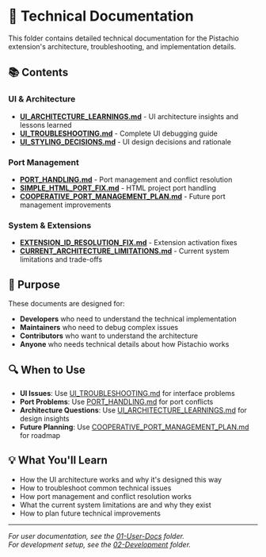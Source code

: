 # 🔧 Technical Documentation

This folder contains detailed technical documentation for the Pistachio extension's architecture, troubleshooting, and implementation details.

## 📚 Contents

### **UI & Architecture**
- **[UI_ARCHITECTURE_LEARNINGS.md](./UI_ARCHITECTURE_LEARNINGS.md)** - UI architecture insights and lessons learned
- **[UI_TROUBLESHOOTING.md](./UI_TROUBLESHOOTING.md)** - Complete UI debugging guide
- **[UI_STYLING_DECISIONS.md](./UI_STYLING_DECISIONS.md)** - UI design decisions and rationale

### **Port Management**
- **[PORT_HANDLING.md](./PORT_HANDLING.md)** - Port management and conflict resolution
- **[SIMPLE_HTML_PORT_FIX.md](./SIMPLE_HTML_PORT_FIX.md)** - HTML project port handling
- **[COOPERATIVE_PORT_MANAGEMENT_PLAN.md](./COOPERATIVE_PORT_MANAGEMENT_PLAN.md)** - Future port management improvements

### **System & Extensions**
- **[EXTENSION_ID_RESOLUTION_FIX.md](./EXTENSION_ID_RESOLUTION_FIX.md)** - Extension activation fixes
- **[CURRENT_ARCHITECTURE_LIMITATIONS.md](./CURRENT_ARCHITECTURE_LIMITATIONS.md)** - Current system limitations and trade-offs

## 🎯 Purpose

These documents are designed for:
- **Developers** who need to understand the technical implementation
- **Maintainers** who need to debug complex issues
- **Contributors** who want to understand the architecture
- **Anyone** who needs technical details about how Pistachio works

## 🔍 When to Use

- **UI Issues**: Use [UI_TROUBLESHOOTING.md](./UI_TROUBLESHOOTING.md) for interface problems
- **Port Problems**: Use [PORT_HANDLING.md](./PORT_HANDLING.md) for port conflicts
- **Architecture Questions**: Use [UI_ARCHITECTURE_LEARNINGS.md](./UI_ARCHITECTURE_LEARNINGS.md) for design insights
- **Future Planning**: Use [COOPERATIVE_PORT_MANAGEMENT_PLAN.md](./COOPERATIVE_PORT_MANAGEMENT_PLAN.md) for roadmap

## 💡 What You'll Learn

- How the UI architecture works and why it's designed this way
- How to troubleshoot common technical issues
- How port management and conflict resolution works
- What the current system limitations are and why they exist
- How to plan future technical improvements

---

*For user documentation, see the [01-User-Docs](../01-User-Docs/) folder.*  
*For development setup, see the [02-Development](../02-Development/) folder.*
